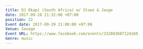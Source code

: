 ```yaml
---
title: DJ Okapi (South Africa) w/ Slowz & Jauge
date: 2017-09-28 21:32:00 +07:00
position: 22
Event date: 2017-09-29 21:00:00 +07:00
Venue: Savage
Event URL: https://www.facebook.com/events/332883607124169
Genre: music
---
```


